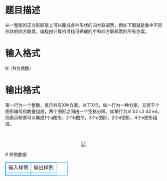 # 

 
 # 题目描述 
<p>
从一整版的正方形邮票上可以撕成各种形状的四方联邮票，例如下图就是集中不同形状的四方联票。编程由计算机寻找可撕成的所有四方联邮票的所有方案。</p> 

 
 # 输入格式 
<p>
N（N为偶数）</p> 

 
 # 输出格式 
<p>
第一行为一个整数，表示共有X种方案。以下X行，每一行为一种方案，又若干个图形编号和数量组成，两个图形之间由一个空格分隔。如某行为a1 b2 c3 d2 e4，则表示邮票可以撕成1个a图形，2个b图形，3个c图形，2个d图形，4个e图形组成。<br><br><br><center><img src="/source/joyoi/tyvj-2852/img/aHR0cDovL3d3dy5qb3lvaS5jbi9wcm9ibGVtL3R5dmotMjg1Mi9wcm9ibGVtc19pbWFnZXMvMzM5MC9wZy5qcGc=.jpg"></img></center></p> 
# 样例数据
<style>
        table,table tr th, table tr td { border:1px solid #0094ff; }
        table { width: 200px; min-height: 25px; line-height: 25px; text-align: center; border-collapse: collapse;}   
    </style>
<table>
	<tr>
		<td>输入样例</td>
		<td>输出样例</td>
	</tr>
<tr><td></td><td></td></tr></table>
